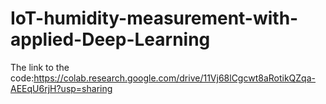 # IoT-humidity-measurement-with-applied-Deep-Learning

The link to the code:https://colab.research.google.com/drive/11Vj68lCgcwt8aRotikQZqa-AEEqU6rjH?usp=sharing<br>
